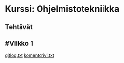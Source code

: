 # Kurssi: Ohjelmistotekniikka
## Tehtävät
## #Viikko 1
[gitlog.txt](https://github.com/venlavanhala/ot_harjoitustyo/blob/main/laskarit/viikko1/gitlog.txt)
[komentorivi.txt](https://github.com/venlavanhala/ot_harjoitustyo/blob/main/laskarit/viikko1/komentorivi.txt)
